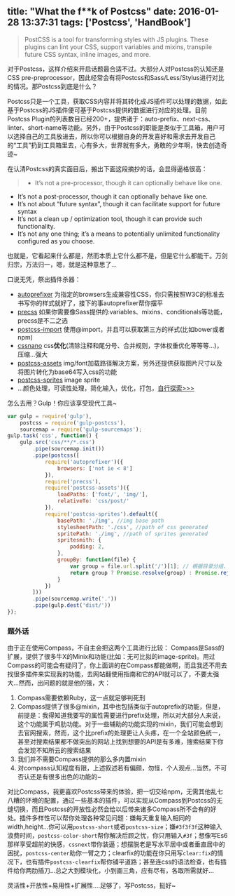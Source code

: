 title: "What the f**k of Postcss"
date: 2016-01-28 13:37:31
tags: ['Postcss', 'HandBook']
---
> PostCSS is a tool for transforming styles with JS plugins. These plugins can lint your CSS, support variables and mixins, transpile future CSS syntax, inline images, and more.

对于Postcss，这样介绍来开启话题最合适不过。大部分人对Postcss的认知还是CSS pre-preprocessor，因此经常会有将Postcss和Sass/Less/Stylus进行对比的情况。那Postcss到底是什么？

Postcss只是一个工具，获取CSS内容并将其转化成JS插件可以处理的数据，如此基于Postcss的JS插件便可基于Postcss提供的数据进行对应的处理。目前Postcss Plugin的列表数目已经200+，提供诸于：auto-prefix、next-css、linter、short-name等功能。另外，由于Postcss的职能是类似于工具箱，用户可以选择自己的工具放进去，所以你可以根据自身的开发喜好和需求去开发自己的“工具”扔到工具箱里去，心有多大，世界就有多大，勇敢的少年啊，快去创造奇迹~
<!-- more -->

在认清Postcss的真实面目后，搬出下面这段摘抄的话，会显得逼格很高：
> * It’s not a pre-processor, though it can optionally behave like one.
* It’s not a post-processor, though it can optionally behave like one.
* It’s not about “future syntax”, though it can facilitate support for future syntax
* It’s not a clean up / optimization tool, though it can provide such functionality.
* It’s not any one thing; it’s a means to potentially unlimited functionality configured as you choose.

也就是，它看起来什么都是，然而本质上它什么都不是，但是它什么都能干。万剑归宗，万法归一，嗯，就是这种意思了...

口说无凭，祭出插件杀器：
* [autoprefixer](https://github.com/postcss/autoprefixer) 为指定的browsers生成兼容性CSS，你只需按照W3C的标准去书写你的样式就好了，接下的事autoprefixer帮你摆平
* [precss](https://github.com/jonathantneal/precss) 如果你需要像Sass提供的:variables、mixins、conditionals等功能，precss是不二之选
* [postcss-import](https://github.com/postcss/postcss-import) 使用@import，并且可以获取第三方的样式(比如bower或者npm)
* [cssnano](https://github.com/ben-eb/cssnano) css**优化**(清除注释和尾分号、合并规则，字体权重优化等等等...)，压缩...强大
* [postcss-assets](https://github.com/assetsjs/postcss-assets) img/font加载路径解决方案，另外还提供获取图片尺寸以及将图片转化为base64写入css的功能
* [postcss-sprites](https://github.com/2createStudio/postcss-sprites) image sprite
* ...颜色处理，可读性处理，简化输入，优化，打包，[自行探索>>>](http://postcss.parts/)

怎么去用？Gulp！你应该享受现代工具~
```javascript
var gulp = require('gulp'),
    postcss = require('gulp-postcss'),
    sourcemap = require('gulp-sourcemaps');
gulp.task('css', function() {
    gulp.src('css/**/*.css')
        .pipe(sourcemap.init())
        .pipe(postcss([
            require('autoprefixer')({
                browsers: ['not ie < 8']
            }),
            require('precss'),
            require('postcss-assets')({
                loadPaths: ['font/', 'img/'],
                relativeTo: 'css/post/'
            }),
            require('postcss-sprites').default({
                basePath: './img', //img base path
                stylesheetPath: './css', //path of css generated
                spritePath: './img', //path of sprites generated
                spritesmith: {
                    padding: 2,
                },
                groupBy: function(file) {
                    var group = file.url.split('/')[1]; // 根据目录分组，防止合并后的图片太大
                    return group ? Promise.resolve(group) : Promise.reject();
                }
            })
        ]))
        .pipe(sourcemap.write('.'))
        .pipe(gulp.dest('dist/'))
});
```

### 题外话
由于正在使用Compass，不自主会把这两个工具进行比较：
Compass是Sass的扩展，提供了很多牛X的Minix和功能(比如：无可比拟的image-sprite)。用过Compass的可能会有疑问了，你上面讲的在Compass都能做啊，而且我还不用去找很多插件来实现我的功能，去网站翻使用指南和它的API就可以了，不要太强大...然而，出问题的就是他的强，大：
1. Compass需要依赖Ruby，这一点就足够判死刑
2. Compass提供了很多@mixin，其中也包括类似于autoprefix的功能，但是，前提是：我得知道我要写的属性需要进行prefix处理，所以对大部分人来说，这个功能属于鸡肋功能。对于一些辅助的功能实现的mixin，我们可能会想到去官网搜索，然而，这个比prefix的处理更让人头疼，在一个全站颜色统一，甚至对搜索结果都不做突出的网站上找到想要的API是有多难，搜索结果下你会发现不知所云的搜索结果
3. 我们并不需要Compass提供的那么多内置mixin
4. 对compass认知程度有限，上述叙述若有偏颇，勿怪，个人观点...当然，不可否认还是有很多出色的功能的~

对比Compass，我更喜欢Postcss带来的体验，把一切交给npm，无需其他乱七八糟的环境的配置，通过一些基本的插件，可以实现从Compass到Postcss的无缝切换，而且Postcss的开放性必然会给以后带来诸多Compass所不会有的好处。插件多样性可以帮你处理各种常见问题：嫌每天重复输入相同的width,height...你可以用`postcss-short`或者`postcss-size`；嫌`#3f3f3f`这种输入浪费时间，`postcss-color-short`帮你解决后顾之忧，你只用输入`#3f`；想像写Es6那样享受超前的快感，`cssnext`带你装逼；想摆脱老是写水平居中或者垂直居中的困扰，`postcss-center`助你一臂之力；clearfix的功能在你只用写`clear:fix`的情况下，也有插件`postcss-clearfix`帮你铺平道路；甚至连css的语法检查，也有插件给你两肋插刀...总之大到模块化，小到画三角，应有尽有，各取所需就好...

灵活性+开放性+易用性+扩展性....足够了，写Postcss，挺好~
